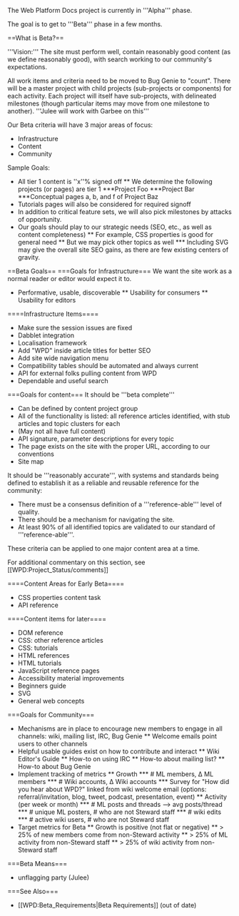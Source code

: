 The Web Platform Docs project is currently in '''Alpha''' phase.

The goal is to get to '''Beta''' phase in a few months.

==What is Beta?==
 
'''Vision:''' The site must perform well, contain reasonably good content (as we define reasonably good), with search working to our community's expectations.
 
All work items and criteria need to be moved to Bug Genie to "count". There will be a master project with child projects (sub-projects or components) for each activity. Each project will itself have sub-projects, with delineated milestones (though particular items may move from one milestone to another). '''Julee will work with Garbee on this'''

Our Beta criteria will have 3 major areas of focus:
* Infrastructure
* Content
* Community
 
Sample Goals:
* All tier 1 content is ''x''% signed off
** We determine the following projects (or pages) are tier 1
***Project Foo
***Project Bar
***Conceptual pages a, b, and f of Project Baz
* Tutorials pages will also be considered for required signoff
* In addition to critical feature sets, we will also pick milestones by attacks of opportunity.
* Our goals should play to our strategic needs (SEO, etc., as well as content completeness)
** For example, CSS properties is good for general need
** But we may pick other topics as well
*** Including SVG may give the overall site SEO gains, as there are few existing centers of gravity.

 
==Beta Goals==
===Goals for Infrastructure===
We want the site work as a normal reader or editor would expect it to.
* Performative, usable, discoverable
** Usability for consumers
** Usability for editors
 
====Infrastructure Items====
* Make sure the session issues are fixed
* Dabblet integration
* Localisation framework
* Add "WPD" inside article titles for better SEO
* Add site wide navigation menu
* Compatibility tables should be automated and always current
* API for external folks pulling content from WPD
* Dependable and useful search
 
===Goals for content===
It should be '''beta complete'''
* Can be defined by content project group
* All of the functionality is listed: all reference articles identified, with stub articles and topic clusters for each
* (May not all have full content)
* API signature, parameter descriptions for every topic
* The page exists on the site with the proper URL, according to our conventions
* Site map

It should be '''reasonably accurate''', with systems and standards being defined to establish it as a reliable and reusable reference for the community:
* There must be a consensus definition of a '''reference-able''' level of quality.
* There should be a mechanism for navigating the site.
* At least 90% of all identified topics are validated to our standard of '''reference-able'''.

These criteria can be applied to one major content area at a time. 

For additional commentary on this section, see [[WPD:Project_Status/comments]]

====Content Areas for Early Beta====
* CSS properties content task
* API reference

====Content items for later====
* DOM reference
* CSS: other reference articles
* CSS: tutorials
* HTML references
* HTML tutorials
* JavaScript reference pages
* Accessibility material improvements
* Beginners guide
* SVG
* General web concepts
 
===Goals for Community===
* Mechanisms are in place to encourage new members to engage in all channels: wiki, mailing list, IRC, Bug Genie
** Welcome emails point users to other channels
* Helpful usable guides exist on how to contribute and interact
** Wiki Editor's Guide
** How-to on using IRC
** How-to about mailing list?
** How-to about Bug Genie
* Implement tracking of metrics
** Growth
*** # ML members, &Delta; ML members
*** # Wiki accounts, &Delta; Wiki accounts
*** Survey for "How did you hear about WPD?" linked from wiki welcome email (options: referral/invitation, blog, tweet, podcast, presentation, event)
** Activity (per week or month)
*** # ML posts and threads --> avg posts/thread
*** # unique ML posters, # who are not Steward staff
*** # wiki edits
*** # active wiki users, # who are not Steward staff
* Target metrics for Beta
** Growth is positive (not flat or negative)
** > 25% of new members come from non-Steward activity
** > 25% of ML activity from non-Steward staff
** > 25% of wiki activity from non-Steward staff

===Beta Means=== 
* unflagging party (Julee)

===See Also===
* [[WPD:Beta_Requirements|Beta Requirements]] (out of date)